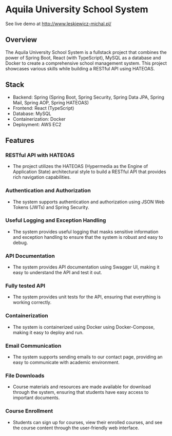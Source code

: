 # Aquila University School System

See live demo at
http://www.leskiewicz-michal.pl/

## Overview

The Aquila University School System is a fullstack project that combines the power of Spring Boot, React (with TypeScript), MySQL as a database and Docker to create a comprehensive school management system. This project showcases various skills while building a RESTful API using HATEOAS.

## Stack

- Backend: Spring (Spring Boot, Spring Security, Spring Data JPA, Spring Mail, Spring AOP, Spring HATEOAS)
- Frontend: React (TypeScript)
- Database: MySQL
- Containerization: Docker
- Deployment: AWS EC2

## Features

### RESTful API with HATEOAS

- The project utilizes the HATEOAS (Hypermedia as the Engine of Application State) architectural style to build a RESTful API that provides rich navigation capabilities.

### Authentication and Authorization

- The system supports authentication and authorization using JSON Web Tokens (JWTs) and Spring Security.

### Useful Logging and Exception Handling

- The system provides useful logging that masks sensitive information and exception handling to ensure that the system is robust and easy to debug.

### API Documentation

- The system provides API documentation using Swagger UI, making it easy to understand the API and test it out.

### Fully tested API

- The system provides unit tests for the API, ensuring that everything is working correctly.

### Containerization

- The system is containerized using Docker using Docker-Compose, making it easy to deploy and run.

### Email Communication

- The system supports sending emails to our contact page, providing an easy to communicate with academic environment.

### File Downloads

- Course materials and resources are made available for download through the system, ensuring that students have easy access to important documents.

### Course Enrollment

- Students can sign up for courses, view their enrolled courses, and see the course content through the user-friendly web interface.